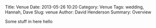 Title: Venue
Date: 2013-05-26 10:20
Category: Venue
Tags: wedding, Hannah, Dave
Slug: venue
Author: David Henderson
Summary: Overview

Some stuff in here hello

